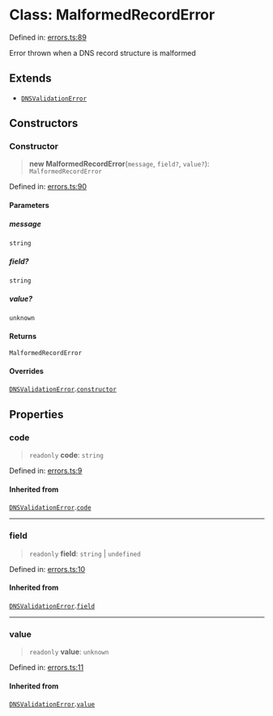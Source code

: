# Class: MalformedRecordError

Defined in: [errors.ts:89](https://github.com/Nick2bad4u/dnsValidator/blob/main/src/errors.ts#L89)

Error thrown when a DNS record structure is malformed

## Extends

- [`DNSValidationError`](DNSValidationError.md)

## Constructors

### Constructor

> **new MalformedRecordError**(`message`, `field?`, `value?`): `MalformedRecordError`

Defined in: [errors.ts:90](https://github.com/Nick2bad4u/dnsValidator/blob/main/src/errors.ts#L90)

#### Parameters

##### message

`string`

##### field?

`string`

##### value?

`unknown`

#### Returns

`MalformedRecordError`

#### Overrides

[`DNSValidationError`](DNSValidationError.md).[`constructor`](DNSValidationError.md#constructor)

## Properties

### code

> `readonly` **code**: `string`

Defined in: [errors.ts:9](https://github.com/Nick2bad4u/dnsValidator/blob/main/src/errors.ts#L9)

#### Inherited from

[`DNSValidationError`](DNSValidationError.md).[`code`](DNSValidationError.md#code)

***

### field

> `readonly` **field**: `string` \| `undefined`

Defined in: [errors.ts:10](https://github.com/Nick2bad4u/dnsValidator/blob/main/src/errors.ts#L10)

#### Inherited from

[`DNSValidationError`](DNSValidationError.md).[`field`](DNSValidationError.md#field)

***

### value

> `readonly` **value**: `unknown`

Defined in: [errors.ts:11](https://github.com/Nick2bad4u/dnsValidator/blob/main/src/errors.ts#L11)

#### Inherited from

[`DNSValidationError`](DNSValidationError.md).[`value`](DNSValidationError.md#value)
